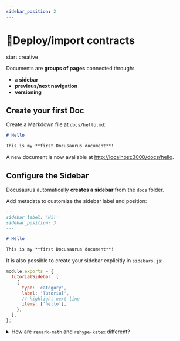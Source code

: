 ```yaml
---
sidebar_position: 2
---
```


# 🎨Deploy/import contracts

start creative

Documents are **groups of pages** connected through:

- a **sidebar**
- **previous/next navigation**
- **versioning**

## Create your first Doc

Create a Markdown file at `docs/hello.md`:

```md title="docs/hello.md"
# Hello

This is my **first Docusaurus document**!
```

A new document is now available at [http://localhost:3000/docs/hello](http://localhost:3000/docs/hello).

## Configure the Sidebar

Docusaurus automatically **creates a sidebar** from the `docs` folder.

Add metadata to customize the sidebar label and position:

```md title="docs/hello.md" {1-4}
---
sidebar_label: 'Hi!'
sidebar_position: 3
---

# Hello

This is my **first Docusaurus document**!
```

It is also possible to create your sidebar explicitly in `sidebars.js`:

```js title="sidebars.js"
module.exports = {
  tutorialSidebar: [
    {
      type: 'category',
      label: 'Tutorial',
      // highlight-next-line
      items: ['hello'],
    },
  ],
};
```

<details>
  <summary>How are <code>remark-math</code> and <code>rehype-katex</code> different?</summary>

In case you are wondering how Remark and Rehype are different, here is a good example. `remark-math` operates on the Markdown AST, where it sees text like `$...$`, and all it does is transform that to the JSX `<span class="math math-inline">...</span>` without doing too much with the content. This decouples the extraction of math formulae from their rendering, which means you can swap $\KaTeX$ out with other math renderers, like MathJax (with [`rehype-mathjax`](https://github.com/remarkjs/remark-math/tree/main/packages/rehype-mathjax)), just by replacing the Rehype plugin.

Next, the `rehype-katex` operates on the Hypertext AST where everything has been converted to HTML-like tags already. It traverses all the elements with `math` class and uses $\KaTeX$ to parse and render the content to actual HTML.

</details>
